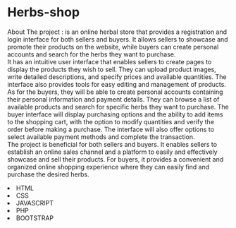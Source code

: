 # Herbs-shop

<P>About The project : is an online herbal store that provides a registration and login interface for both sellers and buyers. It allows sellers to showcase and promote their products on the website, while buyers can create personal accounts and search for the herbs they want to purchase.
<br>
It has an intuitive user interface that enables sellers to create pages to display the products they wish to sell. They can upload product images, write detailed descriptions, and specify prices and available quantities. The interface also provides tools for easy editing and management of products.
<br>
As for the buyers, they will be able to create personal accounts containing their personal information and payment details. They can browse a list of available products and search for specific herbs they want to purchase. The buyer interface will display purchasing options and the ability to add items to the shopping cart, with the option to modify quantities and verify the order before making a purchase. The interface will also offer options to select available payment methods and complete the transaction.
<br>
The project is beneficial for both sellers and buyers. It enables sellers to establish an online sales channel and a platform to easily and effectively showcase and sell their products. For buyers, it provides a convenient and organized online shopping experience where they can easily find and purchase the desired herbs. </p>

<ui>
    <li> HTML </li>
    <li> CSS </li> 
    <li> JAVASCRIPT </li> 
    <li> PHP </li> 
    <li> BOOTSTRAP </li>

</ui>
